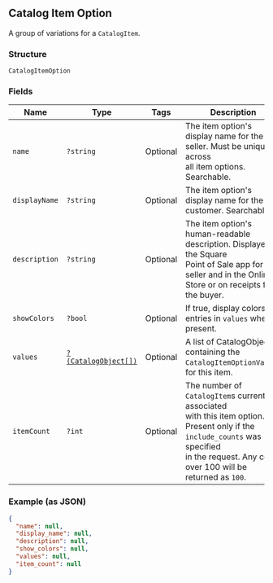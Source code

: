 ## Catalog Item Option

A group of variations for a `CatalogItem`.

### Structure

`CatalogItemOption`

### Fields

| Name | Type | Tags | Description |
|  --- | --- | --- | --- |
| `name` | `?string` | Optional | The item option's display name for the seller. Must be unique across<br>all item options. Searchable. |
| `displayName` | `?string` | Optional | The item option's display name for the customer. Searchable. |
| `description` | `?string` | Optional | The item option's human-readable description. Displayed in the Square<br>Point of Sale app for the seller and in the Online Store or on receipts for<br>the buyer. |
| `showColors` | `?bool` | Optional | If true, display colors for entries in `values` when present. |
| `values` | [`?(CatalogObject[])`](/doc/models/catalog-object.md) | Optional | A list of CatalogObjects containing the<br>`CatalogItemOptionValue`s for this item. |
| `itemCount` | `?int` | Optional | The number of `CatalogItem`s currently associated<br>with this item option. Present only if the `include_counts` was specified<br>in the request. Any count over 100 will be returned as `100`. |

### Example (as JSON)

```json
{
  "name": null,
  "display_name": null,
  "description": null,
  "show_colors": null,
  "values": null,
  "item_count": null
}
```

